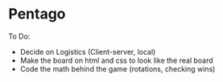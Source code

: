 # Pentago
To Do:
* Decide on Logistics (Client-server, local)
* Make the board on html and css to look like the real board
* Code the math behind the game (rotations, checking wins)